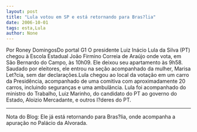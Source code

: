```yaml
---
layout: post
title: "Lula votou em SP e está retornando para Bras?lia"
date: 2006-10-01
tags: esta,Lula
author: None
---
```


Por Roney DomingosDo portal G1
O presidente Luiz Inácio Lula da Silva&nbsp;(PT) chegou à Escola Estadual João Firmino Correia de Araújo onde vota, em São Bernardo do Campo, às 10h09. Ele deixou seu apartamento às 9h58. Saudado por eleitores, ele entrou na seção acompanhado da mulher, Marisa Let?cia, sem dar declarações.Lula chegou ao local da votação em um carro da Presidência, acompanhado de uma comitiva com aproximadamente 20 carros, incluindo seguranças e uma ambulância. Lula foi acompanhado do ministro do Trabalho, Luiz Marinho, do candidato do PT ao governo do Estado, Aloizio Mercadante, e outros l?deres do PT.
____________
Nota do Blog:
Ele já está retornando para Bras?lia, onde acompanha a apuração no Palácio da Alvorada.  